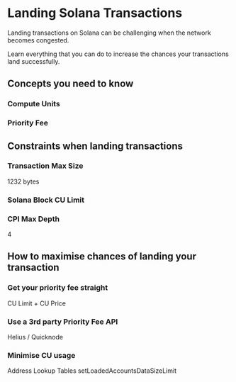 # Landing Solana Transactions

Landing transactions on Solana can be challenging when the network becomes congested. 

Learn everything that you can do to increase the chances your transactions land successfully.

## Concepts you need to know

### Compute Units

### Priority Fee

## Constraints when landing transactions

### Transaction Max Size

1232 bytes

### Solana Block CU Limit

### CPI Max Depth

4

## How to maximise chances of landing your transaction

### Get your priority fee straight

CU Limit + CU Price

### Use a 3rd party Priority Fee API

Helius / Quicknode

### Minimise CU usage

Address Lookup Tables
setLoadedAccountsDataSizeLimit
